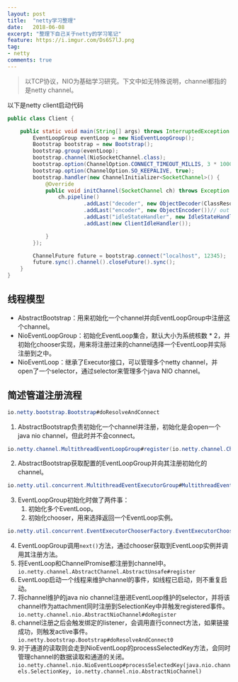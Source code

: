 ```yaml
---
layout: post
title:  "netty学习整理"
date:   2018-06-08
excerpt: "整理下自己关于netty的学习笔记"
feature: https://i.imgur.com/Ds6S7lJ.png
tag:
- netty
comments: true
---
```


> 以TCP协议，NIO为基础学习研究。下文中如无特殊说明，channel都指的是netty channel。

以下是netty client启动代码
``` java
public class Client {

    public static void main(String[] args) throws InterruptedException {
        EventLoopGroup eventLoop = new NioEventLoopGroup();
        Bootstrap bootstrap = new Bootstrap();
        bootstrap.group(eventLoop);
        bootstrap.channel(NioSocketChannel.class);
        bootstrap.option(ChannelOption.CONNECT_TIMEOUT_MILLIS, 3 * 1000);
        bootstrap.option(ChannelOption.SO_KEEPALIVE, true);
        bootstrap.handler(new ChannelInitializer<SocketChannel>() {
            @Override
            public void initChannel(SocketChannel ch) throws Exception {
                ch.pipeline()
                        .addLast("decoder", new ObjectDecoder(ClassResolvers.cacheDisabled(getClass().getClassLoader()))) // in 1
                        .addLast("encoder", new ObjectEncoder())// out 3
                        .addLast("idleStateHandler", new IdleStateHandler(0, 1, 0))
                        .addLast(new ClientIdleHandler());

            }
        });

        ChannelFuture future = bootstrap.connect("localhost", 12345);
        future.sync().channel().closeFuture().sync();
    }
}
```

## 线程模型

* AbstractBootstrap：用来初始化一个channel并向EventLoopGroup中注册这个channel。
* NioEventLoopGroup：初始化EventLoop集合，默认大小为系统核数 * 2，并初始化chooser实现，用来将注册过来的channel选择一个EventLoop并实际注册到之中。
* NioEventLoop：继承了Executor接口，可以管理多个netty channel，并open了一个selector，通过selector来管理多个java NIO channel。

## 简述管道注册流程

``` java
io.netty.bootstrap.Bootstrap#doResolveAndConnect
```
1. AbstractBootstrap负责初始化一个channel并注册，初始化是会open一个java nio channel，但此时并不会connect。
``` java
io.netty.channel.MultithreadEventLoopGroup#register(io.netty.channel.Channel)
```
2. AbstractBootstrap获取配置的EventLoopGroup并向其注册初始化的channel。
``` java
io.netty.util.concurrent.MultithreadEventExecutorGroup#MultithreadEventExecutorGroup(int, java.util.concurrent.Executor, io.netty.util.concurrent.EventExecutorChooserFactory, java.lang.Object...)
```
3. EventLoopGroup初始化时做了两件事：
    1. 初始化多个EventLoop。
    2. 初始化chooser，用来选择返回一个EventLoop实例。
``` java
io.netty.util.concurrent.EventExecutorChooserFactory.EventExecutorChooser#next
```
4. EventLoopGroup调用```next()```方法，通过chooser获取到EventLoop实例并调用其注册方法。
5. 将EventLoop和ChannelPromise都注册到channel中。```io.netty.channel.AbstractChannel.AbstractUnsafe#register```
6. EventLoop启动一个线程来维护channel的事件，如线程已启动，则不重复启动。
7. 将channel维护的java nio channel注册进EventLoop维护的selector，并将该channel作为attachment同时注册到SelectionKey中并触发registered事件。```io.netty.channel.nio.AbstractNioChannel#doRegister```
8. channel注册之后会触发绑定的listener，会调用直行connect方法，如果链接成功，则触发active事件。```io.netty.bootstrap.Bootstrap#doResolveAndConnect0```
9. 对于通道的读取则会走到NioEventLoop的processSelectedKey方法，会同时管理channel的数据读取和通道的关闭。 ```io.netty.channel.nio.NioEventLoop#processSelectedKey(java.nio.channels.SelectionKey, io.netty.channel.nio.AbstractNioChannel)```
